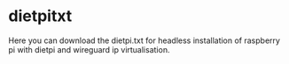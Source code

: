 # dietpitxt
Here you can download the dietpi.txt for headless installation of raspberry pi with dietpi and wireguard ip virtualisation.
